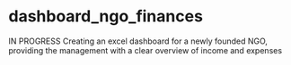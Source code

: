 # dashboard_ngo_finances
IN PROGRESS Creating an excel dashboard for a newly founded NGO, providing the management with a clear overview of income and expenses
